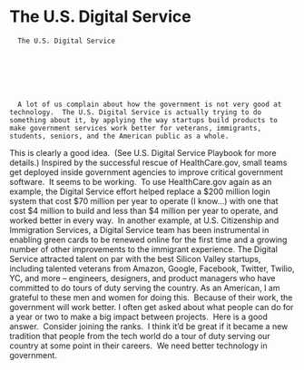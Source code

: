 # The U.S. Digital Service


    
  
    

    
      The U.S. Digital Service

      
    
  

  
    
      A lot of us complain about how the government is not very good at technology.  The U.S. Digital Service is actually trying to do something about it, by applying the way startups build products to make government services work better for veterans, immigrants, students, seniors, and the American public as a whole.
This is clearly a good idea.  (See U.S. Digital Service Playbook for more details.)
Inspired by the successful rescue of HealthCare.gov, small teams get deployed inside government agencies to improve critical government software. 
It seems to be working.  To use HealthCare.gov again as an example, the Digital Service effort helped replace a $200 million login system that cost $70 million per year to operate (I know…) with one that cost $4 million to build and less than $4 million per year to operate, and worked better in every way.  In another example, at U.S. Citizenship and Immigration Services, a Digital Service team has been instrumental in enabling green cards to be renewed online for the first time and a growing number of other improvements to the immigrant experience.
The Digital Service attracted talent on par with the best Silicon Valley startups, including talented veterans from Amazon, Google, Facebook, Twitter, Twilio, YC, and more – engineers, designers, and product managers who have committed to do tours of duty serving the country.
As an American, I am grateful to these men and women for doing this.  Because of their work, the government will work better.
I often get asked about what people can do for a year or two to make a big impact between projects.  Here is a good answer.  Consider joining the ranks.  I think it’d be great if it became a new tradition that people from the tech world do a tour of duty serving our country at some point in their careers.  We need better technology in government.
    
  


  

